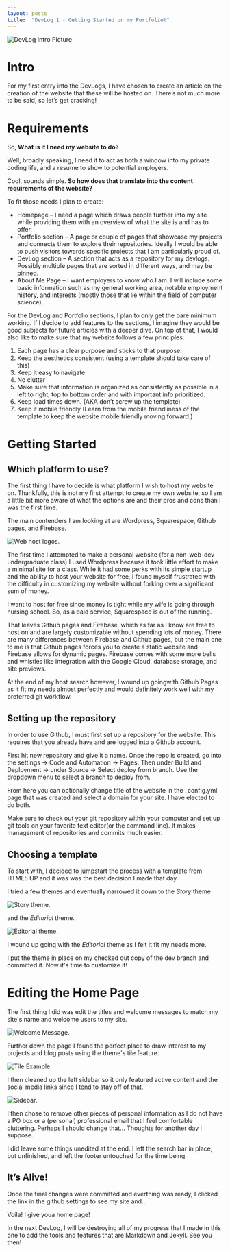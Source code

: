 ```yaml
---
layout: posts
title:  "DevLog 1 - Getting Started on my Portfolio!"
---
```


![DevLog Intro Picture](1_DevLog_Intro_Picture)
# Intro
For my first entry into the DevLogs, I have chosen to create an article on the creation of the website that these will be hosted on. There’s not much more to be said, so let’s get cracking!

# Requirements
So, **What is it I need my website to do?**

Well, broadly speaking, I need it to act as both a window into my private coding life, and a resume to show to potential employers. 

Cool, sounds simple. **So how does that translate into the content requirements of the website?**

To fit those needs I plan to create:
- Homepage – I need a page which draws people further into my site while providing them with an overview of what the site is and has to offer.
- Portfolio section – A page or couple of pages that showcase my projects and connects them to explore their repositories. Ideally I would be able to push visitors towards specific projects that I am particularly proud of.
- DevLog section – A section that acts as a repository for my devlogs. Possibly multiple pages that are sorted in different ways, and may be pinned. 
- About Me Page – I want employers to know who I am. I will include some basic information such as my general working area, notable employment history, and interests (mostly those that lie within the field of computer science).

For the DevLog and Portfolio sections, I plan to only get the bare minimum working. If I decide to add features to the sections, I imagine they would be good subjects for future articles with a deeper dive.
On top of that, I would also like to make sure that my website follows a few principles:
1. Each page has a clear purpose and sticks to that purpose.
2. Keep the aesthetics consistent (using a template should take care of this)
3. Keep it easy to navigate
4. No clutter
5. Make sure that information is organized as consistently as possible in a left to right, top to bottom order and with important info prioritized.
6. Keep load times down. (AKA don’t screw up the template)
7. Keep it mobile friendly (Learn from the mobile friendliness of the template to keep the website mobile friendly moving forward.)

# Getting Started
## Which platform to use?
The first thing I have to decide is what platform I wish to host my website on. Thankfully, this is not my first attempt to create my own website, so I am a little bit more aware of what the options are and their pros and cons than I was the first time. 

The main contenders I am looking at are Wordpress, Squarespace, Github pages, and Firebase.

![Web host logos.](1_Web_Host_Logos.jpg)

The first time I attempted to make a personal website (for a non-web-dev undergraduate class) I used Wordpress because it took little effort to make a minimal site for a class. While it had some perks with its simple startup and the ability to host your website for free, I found myself frustrated with the difficulty in customizing my website without forking over a significant sum of money. 

I want to host for free since money is tight while my wife is going through nursing school. So, as a paid service, Squarespace is out of the running.

That leaves Github pages and Firebase, which as far as I know are free to host on and are largely customizable without spending lots of money. There are many differences between Firebase and Github pages, but the main one to me is that Github pages forces you to create a static website and Firebase allows for dynamic pages. Firebase comes with some more bells and whistles like integration with the Google Cloud, database storage, and site previews.

At the end of my host search however, I wound up goingwith Github Pages as it fit my needs almost perfectly and would definitely work well with my preferred git workflow.

## Setting up the repository
In order to use Github, I must first set up a repository for the website. This requires that you already have and are logged into a Github account.

First hit new repository and give it a name.
Once the repo is created, go into the settings -> Code and Automation -> Pages.
Then under Build and Deployment -> under Source -> Select deploy from branch.
Use the dropdown menu to select a branch to deploy from.

From here you can optionally change title of the website in the _config.yml page that was created and select a domain for your site. I have elected to do both.

Make sure to check out your git repository within your computer and set up git tools on your favorite text editor(or the command line). It makes management of repositories and commits much easier.

## Choosing a template
To start with, I decided to jumpstart the process with a template from HTML5 UP and it was was the best decision I made that day.

I tried a few themes and eventually narrowed it down to the *Story* theme

![Story theme.](1_Story_Theme.jpg) 

and the *Editorial* theme.

![Editorial theme.](1_Editorial_Theme.jpg)

I wound up going with the *Editorial* theme as I felt it fit my needs more.

I put the theme in place on my checked out copy of the dev branch and committed it. Now it's time to customize it!

# Editing the Home Page
The first thing I did was edit the titles and welcome messages to match my site's name and welcome users to my site.

![Welcome Message.](1_Welcome_Message.jpg)

Further down the page I found the perfect place to draw interest to my projects and blog posts using the theme's tile feature.

![Tile Example.](1_Tile_Example.jpg)

I then cleaned up the left sidebar so it only featured active content and the social media links since I tend to stay off of that.

![Sidebar.](1_Sidebar.jpg)

I then chose to remove other pieces of personal information as I do not have a PO box or a (personal) professional email that I feel comfortable cluttering. 
Perhaps I should change that... Thoughts for another day I suppose. 

I did leave some things unedited at the end. I left the search bar in place, but unfinished, and left the footer untouched for the time being.

## It’s Alive!
Once the final changes were committed and everthing was ready, I clicked the link in the github settings to see my site and...

Voila! I give youa home page!

In the next DevLog, I will be destroying all of my progress that I made in this one to add the tools and features that are Markdown and Jekyll. See you then!
